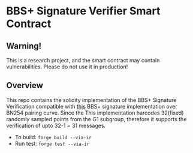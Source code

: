 # BBS+ Signature Verifier Smart Contract
## Warning!
This is a research project, and the smart contract may contain vulnerabilities. Please do not use it in production!
## Overview
This repo contains the solidity implementation of the BBS+ Signature Verification compatible with [this](https://github.com/hashcloak/bbs_sign) BBS+ signature implementation over BN254 pairing curve. Since the This implementation harcodes 32(fixed) randomly sampled points from the G1 subgroup, therefore it supports the verification of upto 32-1 = 31 messages.

- To build: `forge build --via-ir`
- Run test: `forge test --via-ir`
